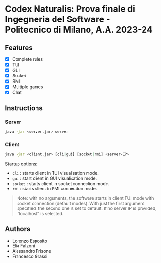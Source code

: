 # Codex Naturalis: Prova finale di Ingegneria del Software - Politecnico di Milano, A.A. 2023-24

## Features

- [x] Complete rules
- [x] TUI
- [x] GUI
- [x] Socket
- [x] RMI
- [x] Multiple games
- [x] Chat

## Instructions

### Server

```bash
java -jar <server.jar> server
```

### Client

```bash
java -jar <client.jar> [cli|gui] [socket|rmi] <server-IP>
``` 
Startup options:

- `cli` : starts client in TUI visualisation mode.
- `gui` : start client in GUI visualisation mode.
- `socket` : starts client in socket connection mode.
- `rmi` : starts client in RMI connection mode.

>Note: with no arguments, the software starts in client TUI mode with socket connection (default modes). With just the first argument specified, the second one is set to default. If no server IP is provided, "localhost" is selected.

## Authors

- Lorenzo Esposito
- Elia Falzoni
- Alessandro Frisone
- Francesco Grassi
